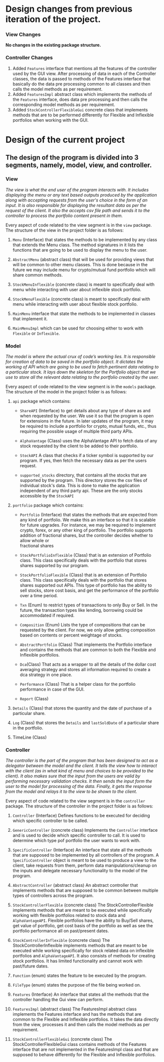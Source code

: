 # Design changes from previous iteration of the project.

### View Changes

**No changes in the existing package structure.**

### Controller Changes

1. Added ```Features``` interface that mentions all the features of the controller used by the GUI
   view. After processing of data in each of the Controller classes, the data is passed to methods
   of the Features interface that basically do the data pre processing common to all classes and
   then calls the model methods as per requirement.
2. Added ```FeaturesImpl``` abstract class which implements the methods of the ```Features```
   interface, does data pre processing and then calls the corresponding model methods as per
   requirement.
3. Added ```StockControllerFlexibleGui``` concrete class that implements methods that are to be
   performed differently for Flexible and Inflexible portfolios when working with the GUI.

# Design of the current project

## The design of the program is divided into 3 segments, namely, model, view, and controller.

### View

*The view is what the end user of the program interacts with.
It includes displaying the menu or any text based outputs produced by the application along with
accepting requests from the user's choice in the form of an input.
It is also responsible for displaying the resultant data as per the request of the client.
It also the accepts csv file path and sends it to the controller to process the portfolio
content present in them.*

Every aspect of code related to the view segment is in the `view` package.
The structure of the view in the project folder is as follows:

1. `Menu` (Interface) that states the methods to be implemented by any class that extends
   the Menu class. The method signatures in it lists the functions that are going to be used to
   display the menu to the user.


2. `AbstractMenu` (abstract class) that will be used for providing views that will be
   common to other menu classes. This is done because in the future we may include menu for
   crypto/mutual fund portfolio which will share common methods.


3. `StockMenuInflexible` (concrete class) is meant to specifically deal with menu while interacting
   with
   user about inflexible stock portfolio.


4. `StockMenuFlexible` (concrete class) is meant to specifically deal with menu while interacting
   with
   user about flexible stock portfolio.


5. `MainMenu` interface that state the methods to be implemented in classes that implement it.


6. `MainMenuImpl` which can be used for choosing either to work with `Flexible` or `Inflexible`.

### Model

*The model is where the actual crux of code’s working lies. It is responsible for creation of
data to be saved in the portfolio object. It dictates the working of API which are going to be
used to fetch pertinent data relating to a particular stock. It lays down the skeleton for the
Portfolio object that we use to store all the relevant data relating to the portfolio created
by the user.*

Every aspect of code related to the view segment is in the `models` package.
The structure of the model in the project folder is as follows:

1. `api` package which contains:
    - `ShareAPI` (Interface) to get details about any type of share as and when requested by the
      user. We use it so that the program is open for extensions in the future. In later updates
      of the program, it may be required to include a portfolio for crypto, mutual funds, etc.,
      thus requiring the possible usage of multiple third party APIs.

    - `AlphaVantage` (Class) uses the AlphaVantage API to fetch data of any stock requested by
      the client to be added to their portfolio.

    - `StockAPI` A class that checks if a ticker symbol is supported by our program.
      If yes, then fetch the necessary data as per the users request.

    - `supported_stocks` directory, that contains all the stocks that are supported by the program.
      This directory stores the csv files of individual stock's data. This is done to make the
      application independent of any third party api. These are the only stocks accessible by
      the `StockAPI`


2. `portfolio` package which contains:
    - `Portfolio` (Interface) that states the methods that are expected from any kind of portfolio.
      We make this an interface so that it is scalable for future upgrades. For instance, we may be
      required to implement crypto, forex, or any other king of portfolio. The portfolio supports
      addition of fractional shares, but the controller decides whether to allow whole or  
      fractional shares

    - `StockPortfolioInflexible` (Class) that is an extension of Portfolio class. This class
      specifically
      deals with the portfolio that stores shares supported by our program.

    - `StockPortfolioFlexible` (Class) that is an extension of Portfolio class. This class
      specifically
      deals with the portfolio that stores shares supported out APIs. This type of portfolio has the
      ability to sell stocks, store cost basis,
      and get the performance of the portfolio over a time period.

    - `Txn` (Enum)  to restrict types of transactions to only Buy or Sell. In the future, the
      transaction types like
      lending, borrowing could be accommodated if required.

    - `Composition` (Enum) Lists the type of compositions that can be requested by the client.
      For now, we only allow getting composition based on contents or percent weightage of stocks.
    - `AbstractPortfolio` (Class) That implements the Portfolio interface and contains the methods
      that are common to both the Flexible and Inflexible portfolios.
    - `Dca`(Class) That acts as a wrapper to all the details of the dollar cost averaging strategy
      and stores all information required to create a dca strategy in one place.
    - `Performance` (Class) That is a helper class for the portfolio performance in case of the GUI.
    - `Report` (Class)


3. `Details` (Class) that stores the quantity and the date of purchase of a particular share.


4. `Log` (Class) that stores the `Details` and `lastSoldDate` of a particular share in the
   portfolio.
5. TimeLine (Class)

### Controller

*The controller is the part of the program that has been designed to act as a delegator
between the model and the client. It tells the view how to interact with the client (as in
what kind of menu and choices to be provided to the client). It also makes sure that the
input from the users are valid by performing necessary validation checks. It then sends the
input form the user to the model for processing of the data. Finally, it gets the response from the
model and relays it to the view to be shown to the client.*

Every aspect of code related to the view segment is in the `controller` package.
The structure of the controller in the project folder is as follows:

1. `Controller` (Interface) Defines functions to be executed for deciding which specific controller
   to be called.


2. `GenericController` (concrete class) Implements the `Controller` interface and is used to decide
   which specific controller to call. It is used to determine which type pof portfolio the user
   wants to work with.


3. `SpecificController` (Interface) An interface that state all the methods that are supposed to be
   implemented by all controllers of the program. A `SpecificController` object is meant to be
   used to produce a view to the client, take requests from them, perform data manipulations/cleanup
   on the inputs and delegate necessary functionality to the model of the program.


4. `AbstractController` (abstract class) An abstract controller that implements methods that
   are supposed to be common between multiple types of controllers across the program.


5. `StockControllerFlexible` (concrete class) The StockControllerFlexible implements methods that
   are meant to be executed while specifically working with flexible portfolios related to stock
   data and `AlphaVantageAPI`. Flexible portfolios have the ability to Buy/Sell shares, get value of
   portfolio, get cost basis of the portfolio as well as see the portfolio performance all on
   past/present dates.


6. `StockControllerInflexible` (concrete class) The StockControllerInflexible implements methods
   that are meant to
   be executed while working specifically for stock related data on inflexible portfolios
   and `AlphaVantageAPI`. It also consists of
   methods for creating stock portfolios. It has limited functionality and cannot work with
   past/future dates.


7. `Function` (enum) states the feature to be executed by the program.


8. `FileType` (enum) states the purpose of the file being worked on.
9. `Features` (Interface) An interface that states all the methods that the controller handling the
   Gui view can perform.
10. `FeaturesImpl` (abstract class) The FeaturesImpl abstract class implements the Features
    interface and has the methods that are common to the Flexible and Inflexible portfolios. It
    takes the data directly from the view, processes it and then calls the model methods as per
    requirement.
11. `StockControllerFlexibleGui` (concrete class) The StockControllerFlexibleGui class contains
    methods of the Features interface that are not implemented in the FeaturesImpl class and that
    are supposed to behave differently for the Flexible and Inflexible portfolios.



